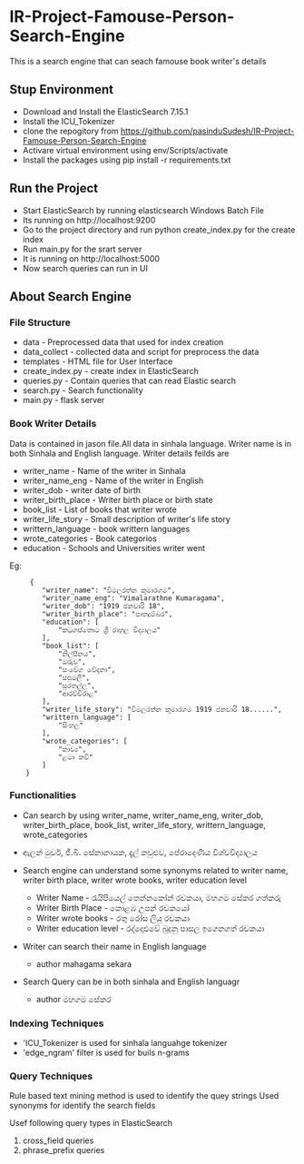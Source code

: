 # IR-Project-Famouse-Person-Search-Engine
This is a search engine that can seach famouse book writer's details

## Stup Environment
- Download and Install the ElasticSearch 7.15.1
- Install the ICU_Tokenizer 
- clone the repogitory from https://github.com/pasinduSudesh/IR-Project-Famouse-Person-Search-Engine
- Activare virtual environment using  env/Scripts/activate
- Install the packages using pip install -r requirements.txt

## Run the Project
- Start ElasticSearch by running elasticsearch Windows Batch File
- Its running on http://localhost:9200
- Go to the project directory and run python create_index.py for the create index
- Run main.py for the srart server
- It is running on http://localhost:5000
- Now search queries can run in UI

## About Search Engine
### File Structure
- data - Preprocessed data that used for index creation
- data_collect - collected data and script for preprocess the data
- templates - HTML file for User Interface
- create_index.py - create index in ElasticSearch
- queries.py - Contain queries that can read Elastic search
- search.py - Search functionality
- main.py - flask server

### Book Writer Details
Data is contained in jason file.All data in sinhala language. Writer name is in both Sinhala and English language. Writer details feilds are
 - writer_name - Name of the writer in Sinhala
 - writer_name_eng - Name of the writer in English
 - writer_dob - writer date of birth
 - writer_birth_place - Writer birth place or birth state
 - book_list - List of books that writer wrote
 - writer_life_story - Small description of writer's life story
 - writtern_language - book writtern languages
 - wrote_categories - Book categorios
 - education - Schools and Universities writer went
 
 Eg:
         
         {
            "writer_name": "විමලරත්න කුමාරගම",
            "writer_name_eng": "Vimalarathne Kumaragama",
            "writer_dob": "1919 ජනවාරි 18",
            "writer_birth_place": "පාතදුම්බර",
            "education": [
                "කටුගස්තොට ශ්‍රී රාහුල විද්‍යාලය"
            ],
            "book_list": [
                "නිල්සීනය",
                "ඔරුව",
                "සංවේග වේදනා",
                "සපුමලී",
                "සුරතල්ලු",
                "ආරච්චිරාළ"
            ],
            "writer_life_story": "විමලරත්න කුමාරගම 1919 ජනවාරි 18......",
            "writtern_language": [
                "සිංහල"
            ],
            "wrote_categories": [
                "කාව්‍ය",
                "ළමා කවි"
            ]
        }
 
 ### Functionalities
 - Can search by using writer_name, writer_name_eng, writer_dob, writer_birth_place, book_list, writer_life_story, writtern_language, wrote_categories

  - ඇලන් මුවර්, ජී‍.බී. සේනානායක, දැල් කවුළුව, පේරාදෙණිය විශ්වවිද්‍යාලය

- Search engine can understand some synonyms related to writer name, writer birth place, writer wrote books, writer education level
  - Writer Name - රැයිපියෙල් තෙන්නකෝන් රචකයා, මහගම සේකර ගත්කරු
  - Writer Birth Place - කොළඹ උපන් රචකයෝ
  - Writer wrote books - රතු රෝස ලියූ රචකයා
  - Writer education level - රද්දොළුවේ බුදුනු පාසල ඉගෙනගත් රචකයා

- Writer can search their name in English language

  - author mahagama sekara 

- Search Query can be in both sinhala and English languagr

  - author මහගම සේකර

### Indexing Techniques
- 'ICU_Tokenizer is used for sinhala languahge tokenizer
-  'edge_ngram' filter is used for buils n-grams

### Query Techniques
Rule based text mining method is used to identify the quey strings
Used synonyms for identify the search fields

Usef following query types in ElasticSearch
1. cross_field queries
2. phrase_prefix queries


